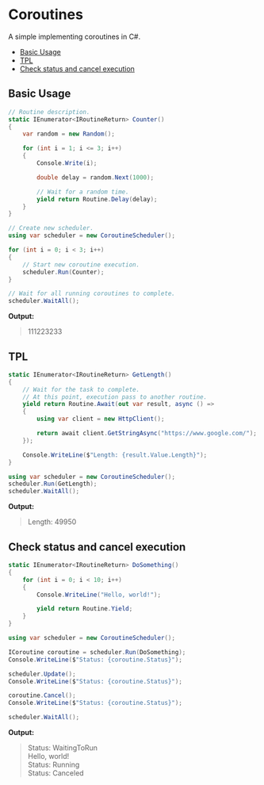 # Coroutines
A simple implementing coroutines in C#.

* [Basic Usage](#basic-usage)
* [TPL](#tpl)
* [Check status and cancel execution](#check-status-and-cancel-execution)

## Basic Usage

```c#
// Routine description.
static IEnumerator<IRoutineReturn> Counter()
{
    var random = new Random();

    for (int i = 1; i <= 3; i++)
    {
        Console.Write(i);

        double delay = random.Next(1000);

        // Wait for a random time.
        yield return Routine.Delay(delay);
    }
}

// Create new scheduler.
using var scheduler = new CoroutineScheduler();

for (int i = 0; i < 3; i++)
{
    // Start new coroutine execution.
    scheduler.Run(Counter);
}

// Wait for all running coroutines to complete.
scheduler.WaitAll();
```

**Output:**  
> 111223233

## TPL

```c#
static IEnumerator<IRoutineReturn> GetLength()
{
    // Wait for the task to complete. 
    // At this point, execution pass to another routine.
    yield return Routine.Await(out var result, async () =>
    {
        using var client = new HttpClient();

        return await client.GetStringAsync("https://www.google.com/");
    });

    Console.WriteLine($"Length: {result.Value.Length}");
}

using var scheduler = new CoroutineScheduler();
scheduler.Run(GetLength);
scheduler.WaitAll();
```

**Output:**  
> Length: 49950

## Check status and cancel execution

```c#
static IEnumerator<IRoutineReturn> DoSomething()
{
    for (int i = 0; i < 10; i++)
    {
        Console.WriteLine("Hello, world!");

        yield return Routine.Yield;
    }
}

using var scheduler = new CoroutineScheduler();

ICoroutine coroutine = scheduler.Run(DoSomething);
Console.WriteLine($"Status: {coroutine.Status}");

scheduler.Update();
Console.WriteLine($"Status: {coroutine.Status}");

coroutine.Cancel();
Console.WriteLine($"Status: {coroutine.Status}");

scheduler.WaitAll();
```

**Output:**
> Status: WaitingToRun  
Hello, world!  
Status: Running  
Status: Canceled  
